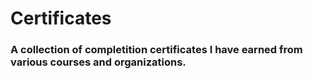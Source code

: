 # Certificates

### A collection of completition certificates I have earned from various courses and organizations.
